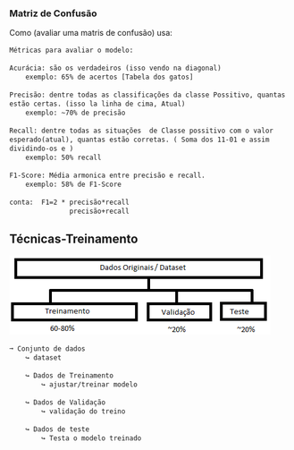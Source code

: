 ### Matriz de Confusão
Como (avaliar uma matris de confusão) usa:   
~~~
Métricas para avaliar o modelo:

Acurácia: são os verdadeiros (isso vendo na diagonal)
    exemplo: 65% de acertos [Tabela dos gatos]

Precisão: dentre todas as classificações da classe Possitivo, quantas estão certas. (isso la linha de cima, Atual)
    exemplo: ~70% de precisão

Recall: dentre todas as situações  de Classe possitivo com o valor esperado(atual), quantas estão corretas. ( Soma dos 11-01 e assim dividindo-os e )
    exemplo: 50% recall

F1-Score: Média armonica entre precisão e recall.
    exemplo: 58% de F1-Score

conta:  F1=2 * precisão*recall
               precisão+recall
~~~

## Técnicas-Treinamento

<img src="IMGS/dataset.png">    

~~~
➞ Conjunto de dados
    ↪ dataset

    ↪ Dados de Treinamento
        ↪ ajustar/treinar modelo

    ↪ Dados de Validação
        ↪ validação do treino
    
    ↪ Dados de teste
        ↪ Testa o modelo treinado
~~~